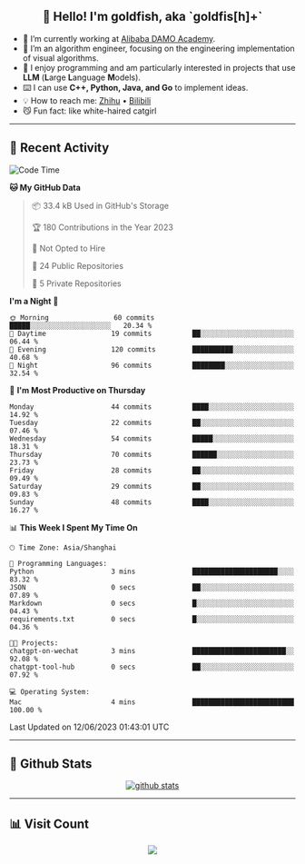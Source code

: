 
<h2 align="center">👋 Hello! I'm goldfish, aka `goldfis[h]+`</h2>

- 📍 I’m currently working at [Alibaba DAMO Academy](https://damo.alibaba.com/).  
- 🌱 I’m an algorithm engineer, focusing on the engineering implementation of visual algorithms.  
- 💬 I enjoy programming and am particularly interested in projects that use **LLM** (**L**arge **L**anguage **M**odels).   
- ⌨️ I can use **C++, Python, Java, and Go** to implement ideas.  
- 💡 How to reach me: [Zhihu](https://www.zhihu.com/people/goldfishh) • [Bilibili](https://space.bilibili.com/11349246)  
- 😼 Fun fact: like white-haired catgirl  

-------

## 🔧 Recent Activity

<!--START_SECTION:waka-->
![Code Time](http://img.shields.io/badge/Code%20Time-5%20hrs%2053%20mins-blue)

**🐱 My GitHub Data** 

> 📦 33.4 kB Used in GitHub's Storage 
 > 
> 🏆 180 Contributions in the Year 2023
 > 
> 🚫 Not Opted to Hire
 > 
> 📜 24 Public Repositories 
 > 
> 🔑 5 Private Repositories 
 > 
**I'm a Night 🦉** 

```text
🌞 Morning                60 commits          █████░░░░░░░░░░░░░░░░░░░░   20.34 % 
🌆 Daytime                19 commits          ██░░░░░░░░░░░░░░░░░░░░░░░   06.44 % 
🌃 Evening                120 commits         ██████████░░░░░░░░░░░░░░░   40.68 % 
🌙 Night                  96 commits          ████████░░░░░░░░░░░░░░░░░   32.54 % 
```
📅 **I'm Most Productive on Thursday** 

```text
Monday                   44 commits          ████░░░░░░░░░░░░░░░░░░░░░   14.92 % 
Tuesday                  22 commits          ██░░░░░░░░░░░░░░░░░░░░░░░   07.46 % 
Wednesday                54 commits          █████░░░░░░░░░░░░░░░░░░░░   18.31 % 
Thursday                 70 commits          ██████░░░░░░░░░░░░░░░░░░░   23.73 % 
Friday                   28 commits          ██░░░░░░░░░░░░░░░░░░░░░░░   09.49 % 
Saturday                 29 commits          ██░░░░░░░░░░░░░░░░░░░░░░░   09.83 % 
Sunday                   48 commits          ████░░░░░░░░░░░░░░░░░░░░░   16.27 % 
```


📊 **This Week I Spent My Time On** 

```text
🕑︎ Time Zone: Asia/Shanghai

💬 Programming Languages: 
Python                   3 mins              █████████████████████░░░░   83.32 % 
JSON                     0 secs              ██░░░░░░░░░░░░░░░░░░░░░░░   07.89 % 
Markdown                 0 secs              █░░░░░░░░░░░░░░░░░░░░░░░░   04.43 % 
requirements.txt         0 secs              █░░░░░░░░░░░░░░░░░░░░░░░░   04.36 % 

🐱‍💻 Projects: 
chatgpt-on-wechat        3 mins              ███████████████████████░░   92.08 % 
chatgpt-tool-hub         0 secs              ██░░░░░░░░░░░░░░░░░░░░░░░   07.92 % 

💻 Operating System: 
Mac                      4 mins              █████████████████████████   100.00 % 
```


 Last Updated on 12/06/2023 01:43:01 UTC
<!--END_SECTION:waka-->

-------

## 📆 Github Stats

<p align="center">
    <a href="https://github.com/anuraghazra/github-readme-stats">
      <img src="https://github-readme-stats.vercel.app/api?username=goldfishh&show_icons=true&theme=dracula" alt="github stats" />
    </a>
</p>

-------

## 📊 Visit Count

<p align="center">
  <a href="https://count.getloli.com/"><img src="https://count.getloli.com/get/@:goldfishh?theme=rule34"></a>
</p>
